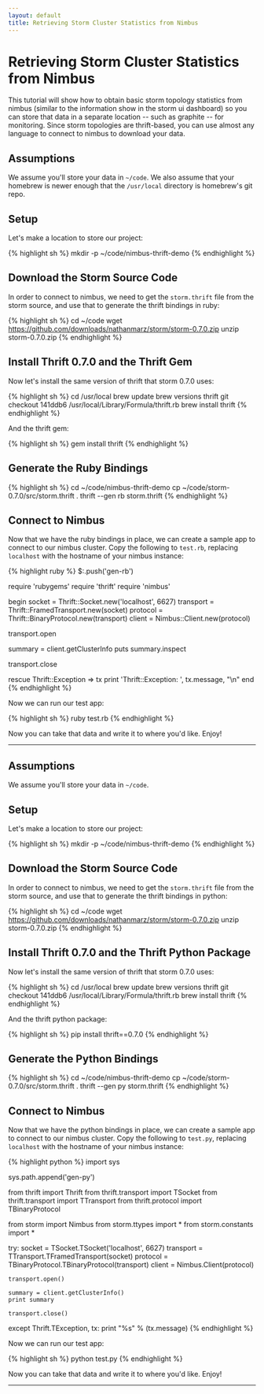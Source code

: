 ```yaml
---
layout: default
title: Retrieving Storm Cluster Statistics from Nimbus
---
```


# Retrieving Storm Cluster Statistics from Nimbus

This tutorial will show how to obtain basic storm topology statistics from nimbus (similar to the information show in the storm ui dashboard) so you can store that data in a separate location -- such as graphite -- for monitoring.  Since storm topologies are thrift-based, you can use almost any language to connect to nimbus to download your data.

<div
  markdown="1"
  class="tutorial"
  data-author-github="Whitespace"
  data-license="http://creativecommons.org/licenses/by/3.0/"
  data-facets='{"Operating System": "OS X 10.7", "Language": "Ruby", "Storm Version": "0.7.0", "Thrift Version": "0.7.0", "Package Management": "Homebrew"}'>

## Assumptions

We assume you'll store your data in `~/code`.  We also assume that your homebrew is newer enough that the `/usr/local` directory is homebrew's git repo.

## Setup

Let's make a location to store our project:

{% highlight sh %}
mkdir -p ~/code/nimbus-thrift-demo
{% endhighlight %}

## Download the Storm Source Code

In order to connect to nimbus, we need to get the `storm.thrift` file from the storm source, and use that to generate the thrift bindings in ruby:

{% highlight sh %}
cd ~/code
wget https://github.com/downloads/nathanmarz/storm/storm-0.7.0.zip
unzip storm-0.7.0.zip
{% endhighlight %}

## Install Thrift 0.7.0 and the Thrift Gem

Now let's install the same version of thrift that storm 0.7.0 uses:

{% highlight sh %}
cd /usr/local
brew update
brew versions thrift
git checkout 141ddb6 /usr/local/Library/Formula/thrift.rb
brew install thrift
{% endhighlight %}

And the thrift gem:

{% highlight sh %}
gem install thrift
{% endhighlight %}

## Generate the Ruby Bindings

{% highlight sh %}
cd ~/code/nimbus-thrift-demo
cp ~/code/storm-0.7.0/src/storm.thrift .
thrift --gen rb storm.thrift
{% endhighlight %}

## Connect to Nimbus

Now that we have the ruby bindings in place, we can create a sample app to connect to our nimbus cluster.  Copy the following to `test.rb`, replacing `localhost` with the hostname of your nimbus instance:

{% highlight ruby %}
$:.push('gen-rb')

require 'rubygems'
require 'thrift'
require 'nimbus'

begin
  socket    = Thrift::Socket.new('localhost', 6627)
  transport = Thrift::FramedTransport.new(socket)
  protocol  = Thrift::BinaryProtocol.new(transport)
  client    = Nimbus::Client.new(protocol)

  transport.open

  summary = client.getClusterInfo
  puts summary.inspect

  transport.close

rescue Thrift::Exception => tx
  print 'Thrift::Exception: ', tx.message, "\n"
end
{% endhighlight %}

Now we can run our test app:

{% highlight sh %}
ruby test.rb
{% endhighlight %}

Now you can take that data and write it to where you'd like.  Enjoy!
<hr />
</div>

<div
  markdown="1"
  class="tutorial"
  data-author-github="Whitespace"
  data-license="http://creativecommons.org/licenses/by/3.0/"
  data-facets='{"Operating System": "OS X 10.7", "Language": "Python", "Storm Version": "0.7.0", "Thrift Version": "0.7.0", "Package Management": "PyPI"}'>

## Assumptions

We assume you'll store your data in `~/code`.

## Setup

Let's make a location to store our project:

{% highlight sh %}
mkdir -p ~/code/nimbus-thrift-demo
{% endhighlight %}

## Download the Storm Source Code

In order to connect to nimbus, we need to get the `storm.thrift` file from the storm source, and use that to generate the thrift bindings in python:

{% highlight sh %}
cd ~/code
wget https://github.com/downloads/nathanmarz/storm/storm-0.7.0.zip
unzip storm-0.7.0.zip
{% endhighlight %}

## Install Thrift 0.7.0 and the Thrift Python Package

Now let's install the same version of thrift that storm 0.7.0 uses:

{% highlight sh %}
cd /usr/local
brew update
brew versions thrift
git checkout 141ddb6 /usr/local/Library/Formula/thrift.rb
brew install thrift
{% endhighlight %}

And the thrift python package:

{% highlight sh %}
pip install thrift==0.7.0
{% endhighlight %}

## Generate the Python Bindings

{% highlight sh %}
cd ~/code/nimbus-thrift-demo
cp ~/code/storm-0.7.0/src/storm.thrift .
thrift --gen py storm.thrift
{% endhighlight %}

## Connect to Nimbus

Now that we have the python bindings in place, we can create a sample app to connect to our nimbus cluster.  Copy the following to `test.py`, replacing `localhost` with the hostname of your nimbus instance:

{% highlight python %}
import sys

sys.path.append('gen-py')

from thrift import Thrift
from thrift.transport import TSocket
from thrift.transport import TTransport
from thrift.protocol import TBinaryProtocol

from storm import Nimbus
from storm.ttypes import *
from storm.constants import *

try:
    socket      = TSocket.TSocket('localhost', 6627)
    transport   = TTransport.TFramedTransport(socket)
    protocol    = TBinaryProtocol.TBinaryProtocol(transport)
    client      = Nimbus.Client(protocol)

    transport.open()

    summary = client.getClusterInfo()
    print summary

    transport.close()

except Thrift.TException, tx:
  print "%s" % (tx.message)
{% endhighlight %}

Now we can run our test app:

{% highlight sh %}
python test.py
{% endhighlight %}

Now you can take that data and write it to where you'd like.  Enjoy!
<hr />
</div>
